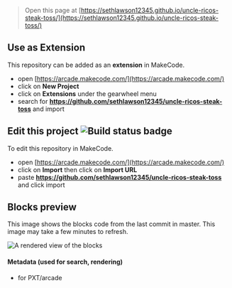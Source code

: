  


> Open this page at [https://sethlawson12345.github.io/uncle-ricos-steak-toss/](https://sethlawson12345.github.io/uncle-ricos-steak-toss/)

## Use as Extension

This repository can be added as an **extension** in MakeCode.

* open [https://arcade.makecode.com/](https://arcade.makecode.com/)
* click on **New Project**
* click on **Extensions** under the gearwheel menu
* search for **https://github.com/sethlawson12345/uncle-ricos-steak-toss** and import

## Edit this project ![Build status badge](https://github.com/sethlawson12345/uncle-ricos-steak-toss/workflows/MakeCode/badge.svg)

To edit this repository in MakeCode.

* open [https://arcade.makecode.com/](https://arcade.makecode.com/)
* click on **Import** then click on **Import URL**
* paste **https://github.com/sethlawson12345/uncle-ricos-steak-toss** and click import

## Blocks preview

This image shows the blocks code from the last commit in master.
This image may take a few minutes to refresh.

![A rendered view of the blocks](https://github.com/sethlawson12345/uncle-ricos-steak-toss/raw/master/.github/makecode/blocks.png)

#### Metadata (used for search, rendering)

* for PXT/arcade
<script src="https://makecode.com/gh-pages-embed.js"></script><script>makeCodeRender("{{ site.makecode.home_url }}", "{{ site.github.owner_name }}/{{ site.github.repository_name }}");</script>
